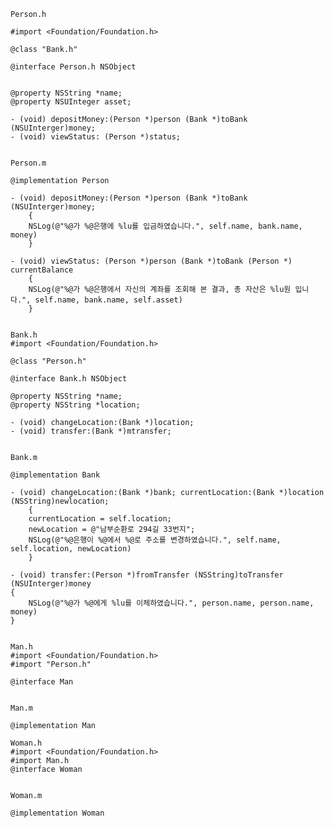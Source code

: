 	Person.h

	#import <Foundation/Foundation.h>
	
	@class "Bank.h"
	
	@interface Person.h NSObject
	
	
	@property NSString *name;
	@property NSUInteger asset;
	
	- (void) depositMoney:(Person *)person (Bank *)toBank (NSUInterger)money;
	- (void) viewStatus: (Person *)status;
	
	
	Person.m
	
	@implementation Person
	
	- (void) depositMoney:(Person *)person (Bank *)toBank (NSUInterger)money;  
		{
		NSLog(@"%@가 %@은행에 %lu를 입금하였습니다.", self.name, bank.name, money)
		}
		
	- (void) viewStatus: (Person *)person (Bank *)toBank (Person *) currentBalance
		{
		NSLog(@"%@가 %@은행에서 자신의 계좌를 조회해 본 결과, 총 자산은 %lu원 입니다.", self.name, bank.name, self.asset)
		}
	

	Bank.h
	#import <Foundation/Foundation.h>
	
	@class "Person.h"
	
	@interface Bank.h NSObject 
	
	@property NSString *name;
	@property NSString *location;
	
	- (void) changeLocation:(Bank *)location;
	- (void) transfer:(Bank *)mtransfer;

	
	Bank.m
	
	@implementation Bank
	
	- (void) changeLocation:(Bank *)bank; currentLocation:(Bank *)location (NSString)newlocation;
		{
		currentLocation = self.location;
		newLocation = @"남부순환로 294길 33번지";
		NSLog(@"%@은행이 %@에서 %@로 주소를 변경하였습니다.", self.name, self.location, newLocation)
		}

	- (void) transfer:(Person *)fromTransfer (NSString)toTransfer (NSUInterger)money
	{
		NSLog(@"%@가 %@에게 %lu를 이체하였습니다.", person.name, person.name, money)
	}


	Man.h
	#import <Foundation/Foundation.h>
	#import "Person.h"
	
	@interface Man
	
	
	Man.m
	
	@implementation Man

	Woman.h
	#import <Foundation/Foundation.h>
	#import Man.h
	@interface Woman
	
	
	Woman.m
	
	@implementation Woman